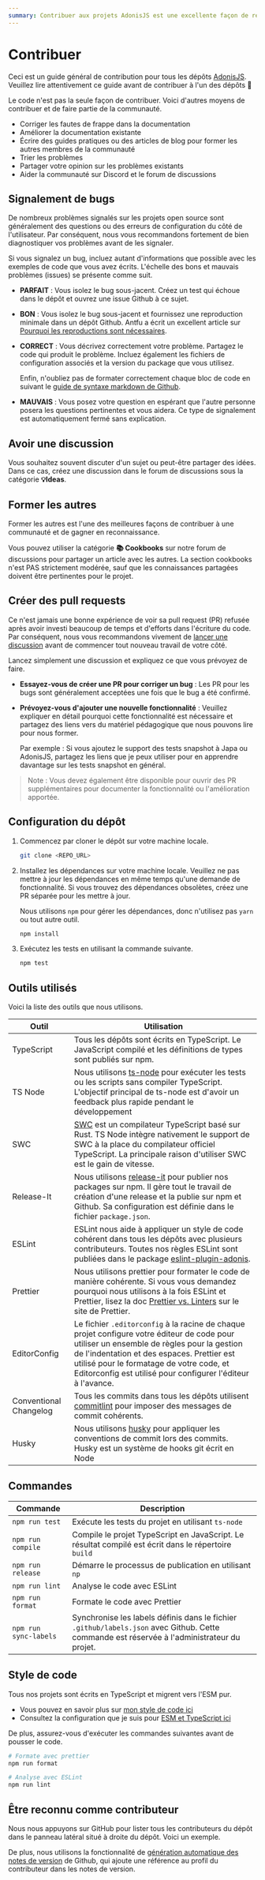 ```yaml
---
summary: Contribuer aux projets AdonisJS est une excellente façon de rendre service à la communauté. Ce guide fournit un aperçu général de la façon dont vous pouvez contribuer à n'importe quel projet AdonisJS.
---
```


# Contribuer
Ceci est un guide général de contribution pour tous les dépôts [AdonisJS](https://github.com/adonisjs). Veuillez lire attentivement ce guide avant de contribuer à l'un des dépôts 🙏

Le code n'est pas la seule façon de contribuer. Voici d'autres moyens de contribuer et de faire partie de la communauté.

- Corriger les fautes de frappe dans la documentation
- Améliorer la documentation existante
- Écrire des guides pratiques ou des articles de blog pour former les autres membres de la communauté
- Trier les problèmes
- Partager votre opinion sur les problèmes existants
- Aider la communauté sur Discord et le forum de discussions

## Signalement de bugs
De nombreux problèmes signalés sur les projets open source sont généralement des questions ou des erreurs de configuration du côté de l'utilisateur. Par conséquent, nous vous recommandons fortement de bien diagnostiquer vos problèmes avant de les signaler.

Si vous signalez un bug, incluez autant d'informations que possible avec les exemples de code que vous avez écrits. L'échelle des bons et mauvais problèmes (issues) se présente comme suit.

- **PARFAIT** : Vous isolez le bug sous-jacent. Créez un test qui échoue dans le dépôt et ouvrez une issue Github à ce sujet.
- **BON** : Vous isolez le bug sous-jacent et fournissez une reproduction minimale dans un dépôt Github. Antfu a écrit un excellent article sur [Pourquoi les reproductions sont nécessaires](https://antfu.me/posts/why-reproductions-are-required).
- **CORRECT** : Vous décrivez correctement votre problème. Partagez le code qui produit le problème. Incluez également les fichiers de configuration associés et la version du package que vous utilisez.

  Enfin, n'oubliez pas de formater correctement chaque bloc de code en suivant le [guide de syntaxe markdown de Github](https://docs.github.com/en/get-started/writing-on-github/getting-started-with-writing-and-formatting-on-github/basic-writing-and-formatting-syntax).

- **MAUVAIS** : Vous posez votre question en espérant que l'autre personne posera les questions pertinentes et vous aidera. Ce type de signalement est automatiquement fermé sans explication.

## Avoir une discussion
Vous souhaitez souvent discuter d'un sujet ou peut-être partager des idées. Dans ce cas, créez une discussion dans le forum de discussions sous la catégorie **💡Ideas**.

## Former les autres
Former les autres est l'une des meilleures façons de contribuer à une communauté et de gagner en reconnaissance.

Vous pouvez utiliser la catégorie **📚 Cookbooks** sur notre forum de discussions pour partager un article avec les autres. La section cookbooks n'est PAS strictement modérée, sauf que les connaissances partagées doivent être pertinentes pour le projet.

## Créer des pull requests
Ce n'est jamais une bonne expérience de voir sa pull request (PR) refusée après avoir investi beaucoup de temps et d'efforts dans l'écriture du code. Par conséquent, nous vous recommandons vivement de [lancer une discussion](https://github.com/orgs/adonisjs/discussions) avant de commencer tout nouveau travail de votre côté.

Lancez simplement une discussion et expliquez ce que vous prévoyez de faire.

- **Essayez-vous de créer une PR pour corriger un bug** : Les PR pour les bugs sont généralement acceptées une fois que le bug a été confirmé.

- **Prévoyez-vous d'ajouter une nouvelle fonctionnalité** : Veuillez expliquer en détail pourquoi cette fonctionnalité est nécessaire et partagez des liens vers du matériel pédagogique que nous pouvons lire pour nous former.

  Par exemple : Si vous ajoutez le support des tests snapshot à Japa ou AdonisJS, partagez les liens que je peux utiliser pour en apprendre davantage sur les tests snapshot en général.

> Note : Vous devez également être disponible pour ouvrir des PR supplémentaires pour documenter la fonctionnalité ou l'amélioration apportée.

## Configuration du dépôt

1. Commencez par cloner le dépôt sur votre machine locale.

    ```sh
    git clone <REPO_URL>
    ```

2. Installez les dépendances sur votre machine locale. Veuillez ne pas mettre à jour les dépendances en même temps qu'une demande de fonctionnalité. Si vous trouvez des dépendances obsolètes, créez une PR séparée pour les mettre à jour.

   Nous utilisons `npm` pour gérer les dépendances, donc n'utilisez pas `yarn` ou tout autre outil.

    ```sh
    npm install
    ```

3. Exécutez les tests en utilisant la commande suivante.

    ```sh
    npm test
    ```

## Outils utilisés
Voici la liste des outils que nous utilisons.

| Outil                  | Utilisation                                                                                                                                                                                                                                                            |
|------------------------|------------------------------------------------------------------------------------------------------------------------------------------------------------------------------------------------------------------------------------------------------------------------|
| TypeScript             | Tous les dépôts sont écrits en TypeScript. Le JavaScript compilé et les définitions de types sont publiés sur npm.                                                                                                                                                    |
| TS Node                | Nous utilisons [ts-node](https://typestrong.org/ts-node/) pour exécuter les tests ou les scripts sans compiler TypeScript. L'objectif principal de ts-node est d'avoir un feedback plus rapide pendant le développement                                       |
| SWC                    | [SWC](https://swc.rs/) est un compilateur TypeScript basé sur Rust. TS Node intègre nativement le support de SWC à la place du compilateur officiel TypeScript. La principale raison d'utiliser SWC est le gain de vitesse.                                           |
| Release-It             | Nous utilisons [release-it](https://github.com/release-it/release-it) pour publier nos packages sur npm. Il gère tout le travail de création d'une release et la publie sur npm et Github. Sa configuration est définie dans le fichier `package.json`.         |
| ESLint                 | ESLint nous aide à appliquer un style de code cohérent dans tous les dépôts avec plusieurs contributeurs. Toutes nos règles ESLint sont publiées dans le package [eslint-plugin-adonis](https://github.com/adonisjs-community/eslint-plugin-adonis).                  |
| Prettier               | Nous utilisons prettier pour formater le code de manière cohérente. Si vous vous demandez pourquoi nous utilisons à la fois ESLint et Prettier, lisez la doc [Prettier vs. Linters](https://prettier.io/docs/en/comparison.html) sur le site de Prettier.              |
| EditorConfig           | Le fichier `.editorconfig` à la racine de chaque projet configure votre éditeur de code pour utiliser un ensemble de règles pour la gestion de l'indentation et des espaces. Prettier est utilisé pour le formatage de votre code, et Editorconfig est utilisé pour configurer l'éditeur à l'avance. |
| Conventional Changelog | Tous les commits dans tous les dépôts utilisent [commitlint](https://github.com/conventional-changelog/commitlint/#what-is-commitlint) pour imposer des messages de commit cohérents.                                                                                  |
| Husky                  | Nous utilisons [husky](https://typicode.github.io/husky/#/) pour appliquer les conventions de commit lors des commits. Husky est un système de hooks git écrit en Node                                                                                                 |

## Commandes

| Commande | Description |
|-------|--------|
| `npm run test` | Exécute les tests du projet en utilisant `ts-node` |
| `npm run compile` | Compile le projet TypeScript en JavaScript. Le résultat compilé est écrit dans le répertoire `build` |
| `npm run release` | Démarre le processus de publication en utilisant `np` |
| `npm run lint` | Analyse le code avec ESLint |
| `npm run format` | Formate le code avec Prettier | 
| `npm run sync-labels` | Synchronise les labels définis dans le fichier `.github/labels.json` avec Github. Cette commande est réservée à l'administrateur du projet. |

## Style de code
Tous nos projets sont écrits en TypeScript et migrent vers l'ESM pur.

- Vous pouvez en savoir plus sur [mon style de code ici](https://github.com/thetutlage/meta/discussions/3)
- Consultez la configuration que je suis pour [ESM et TypeScript ici](https://github.com/thetutlage/meta/discussions/2)

De plus, assurez-vous d'exécuter les commandes suivantes avant de pousser le code.

```sh
# Formate avec prettier
npm run format

# Analyse avec ESLint
npm run lint
```

## Être reconnu comme contributeur
Nous nous appuyons sur GitHub pour lister tous les contributeurs du dépôt dans le panneau latéral situé à droite du dépôt. Voici un exemple.

De plus, nous utilisons la fonctionnalité de [génération automatique des notes de version](https://docs.github.com/en/repositories/releasing-projects-on-github/automatically-generated-release-notes#about-automatically-generated-release-notes) de Github, qui ajoute une référence au profil du contributeur dans les notes de version.
